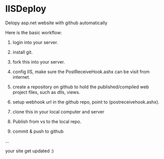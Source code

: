 IISDeploy
=========

Delopy asp.net website with github automatically

Here is the basic workflow:

1. login into your server.

2. install git.

3. fork this into your server.

4. config IIS, make sure the PostReceiveHook.ashx can be visit from
internet.

5. create a repository on github to hold the published/compiled web
project files, such as dlls, views.

2. setup webhook url in the github repo, point to
(postreceivehook.ashx).

3. clone this in your local computer and server

3. Publish from vs to the local repo.

4. commit & push to github

...

your site get updated :)
